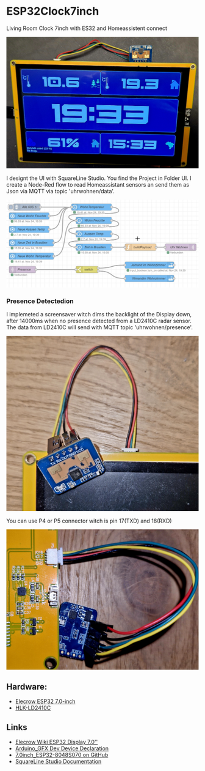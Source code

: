 # ESP32Clock7inch
Living Room Clock 7inch with ES32 and Homeassistent connect

![Display](images/display.jpg)

I designt the UI with SquareLine Studio. You find the Project in Folder UI. I create a Node-Red flow to read Homeassistant sensors an send them as Json via MQTT via topic 'uhrwohnen/data'. 

![Node-Red](images/node-red-flow.jpg)


### Presence Detectedion
I implemeted a screensaver witch dims the backlight of the Display down, after 14000ms when no presence detected from a LD2410C radar sensor. The data from LD2410C will send with MQTT topic 'uhrwohnen/presence'.

![LD2410C](images/front_ld2410c.jpg)

You can use P4 or P5 connector witch is pin 17(TXD) and 18(RXD)

![LD2410C](images/back_p5_connect.jpg)

## Hardware:
* [Elecrow ESP32 7.0-inch](https://de.aliexpress.com/item/1005005928865239.html)
* [HLK-LD2410C](https://de.aliexpress.com/item/1005005069619177.html)

## Links
* [Elecrow Wiki ESP32 Display 7.0''](https://www.elecrow.com/wiki/index.php?title=ESP32_Display_7.0%27%27_Intelligent_Touch_Screen_Wi-Fi%26BLE_800*480_HMI_Display)
* [Arduino_GFX Dev Device Declaration](https://github.com/moononournation/Arduino_GFX/wiki/Dev-Device-Declaration#esp32-8048s070)
* [7.0inch_ESP32-8048S070 on GitHub](https://github.com/wegi1/ESP32-8048S070-7INCH-LCD)
* [SquareLine Studio Documentation](https://docs.squareline.io/docs/squareline)